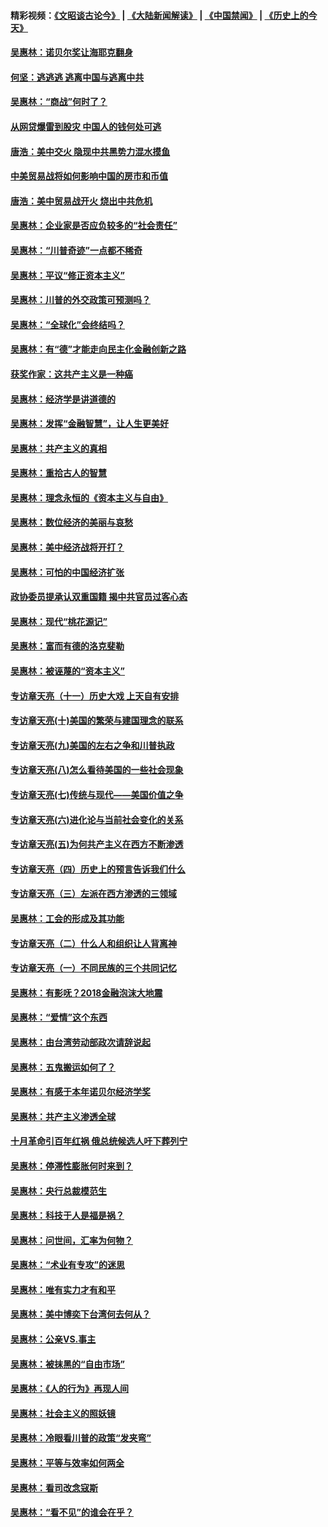 #### 精彩视频：[《文昭谈古论今》](https://github.com/gfw-breaker/wenzhao/blob/master/README.md?t=12061231) | [《大陆新闻解读》](https://github.com/gfw-breaker/ntdtv-comedy/blob/master/README.md?t=12061231) | [《中国禁闻》](https://github.com/gfw-breaker/ntdtv-news/blob/master/README.md?t=12061231) | [《历史上的今天》](https://github.com/gfw-breaker/today-in-history/blob/master/README.md?t=12061231) 

#### [吴惠林：诺贝尔奖让海耶克翻身](../pages/nsc423/n10890049.md?t=12061231) 

#### [何坚：逃逃逃 逃离中国与逃离中共](../pages/nsc423/n10592891.md?t=12061231) 

#### [吴惠林：“商战”何时了？](../pages/nsc423/n10573558.md?t=12061231) 

#### [从网贷爆雷到股灾 中国人的钱何处可逃](../pages/nsc423/n10572800.md?t=12061231) 

#### [唐浩：美中交火 隐现中共黑势力混水摸鱼](../pages/nsc423/n10544040.md?t=12061231) 

#### [中美贸易战将如何影响中国的房市和币值](../pages/nsc423/n10543697.md?t=12061231) 

#### [唐浩：美中贸易战开火 烧出中共危机](../pages/nsc423/n10540126.md?t=12061231) 

#### [吴惠林：企业家是否应负较多的“社会责任”](../pages/nsc423/n10535022.md?t=12061231) 

#### [吴惠林：“川普奇迹”一点都不稀奇](../pages/nsc423/n10512808.md?t=12061231) 

#### [吴惠林：平议“修正资本主义”](../pages/nsc423/n10495724.md?t=12061231) 

#### [吴惠林：川普的外交政策可预测吗？](../pages/nsc423/n10462387.md?t=12061231) 

#### [吴惠林：“全球化”会终结吗？](../pages/nsc423/n10452838.md?t=12061231) 

#### [吴惠林：有“德”才能走向民主化金融创新之路](../pages/nsc423/n10432292.md?t=12061231) 

#### [获奖作家：这共产主义是一种癌](../pages/nsc423/n10431541.md?t=12061231) 

#### [吴惠林：经济学是讲道德的](../pages/nsc423/n10398014.md?t=12061231) 

#### [吴惠林：发挥“金融智慧”，让人生更美好](../pages/nsc423/n10375019.md?t=12061231) 

#### [吴惠林：共产主义的真相](../pages/nsc423/n10351394.md?t=12061231) 

#### [吴惠林：重拾古人的智慧](../pages/nsc423/n10337691.md?t=12061231) 

#### [吴惠林：理念永恒的《资本主义与自由》](../pages/nsc423/n10316274.md?t=12061231) 

#### [吴惠林：数位经济的美丽与哀愁](../pages/nsc423/n10292946.md?t=12061231) 

#### [吴惠林：美中经济战将开打？](../pages/nsc423/n10258825.md?t=12061231) 

#### [吴惠林：可怕的中国经济扩张](../pages/nsc423/n10219147.md?t=12061231) 

#### [政协委员提承认双重国籍 揭中共官员过客心态](../pages/nsc423/n10208809.md?t=12061231) 

#### [吴惠林：现代“桃花源记”](../pages/nsc423/n10185234.md?t=12061231) 

#### [吴惠林：富而有德的洛克斐勒](../pages/nsc423/n10142264.md?t=12061231) 

#### [吴惠林：被诬蔑的“资本主义”](../pages/nsc423/n10124816.md?t=12061231) 

#### [专访章天亮（十一）历史大戏 上天自有安排](../pages/nsc423/n10094905.md?t=12061231) 

#### [专访章天亮(十)美国的繁荣与建国理念的联系](../pages/nsc423/n10094899.md?t=12061231) 

#### [专访章天亮(九)美国的左右之争和川普执政](../pages/nsc423/n10094889.md?t=12061231) 

#### [专访章天亮(八)怎么看待美国的一些社会现象](../pages/nsc423/n10094857.md?t=12061231) 

#### [专访章天亮(七)传统与现代——美国价值之争](../pages/nsc423/n10093140.md?t=12061231) 

#### [专访章天亮(六)进化论与当前社会变化的关系](../pages/nsc423/n10092036.md?t=12061231) 

#### [专访章天亮(五)为何共产主义在西方不断渗透](../pages/nsc423/n10083620.md?t=12061231) 

#### [专访章天亮（四）历史上的预言告诉我们什么](../pages/nsc423/n10083606.md?t=12061231) 

#### [专访章天亮（三）左派在西方渗透的三领域](../pages/nsc423/n10081115.md?t=12061231) 

#### [吴惠林：工会的形成及其功能](../pages/nsc423/n10080633.md?t=12061231) 

#### [专访章天亮（二）什么人和组织让人背离神](../pages/nsc423/n10076637.md?t=12061231) 

#### [专访章天亮（一）不同民族的三个共同记忆](../pages/nsc423/n10074188.md?t=12061231) 

#### [吴惠林：有影呒？2018金融泡沫大地震](../pages/nsc423/n10040534.md?t=12061231) 

#### [吴惠林：“爱情”这个东西](../pages/nsc423/n10019423.md?t=12061231) 

#### [吴惠林：由台湾劳动部政次请辞说起](../pages/nsc423/n9979679.md?t=12061231) 

#### [吴惠林：五鬼搬运如何了？](../pages/nsc423/n9925338.md?t=12061231) 

#### [吴惠林：有感于本年诺贝尔经济学奖](../pages/nsc423/n9871883.md?t=12061231) 

#### [吴惠林：共产主义渗透全球](../pages/nsc423/n9812748.md?t=12061231) 

#### [十月革命引百年红祸 俄总统候选人吁下葬列宁](../pages/nsc423/n9810182.md?t=12061231) 

#### [吴惠林：停滞性膨胀何时来到？](../pages/nsc423/n9764136.md?t=12061231) 

#### [吴惠林：央行总裁模范生](../pages/nsc423/n9728134.md?t=12061231) 

#### [吴惠林：科技于人是福是祸？](../pages/nsc423/n9672982.md?t=12061231) 

#### [吴惠林：问世间，汇率为何物？](../pages/nsc423/n9621788.md?t=12061231) 

#### [吴惠林：“术业有专攻”的迷思](../pages/nsc423/n9580363.md?t=12061231) 

#### [吴惠林：唯有实力才有和平](../pages/nsc423/n9529599.md?t=12061231) 

#### [吴惠林：美中博奕下台湾何去何从？](../pages/nsc423/n9483598.md?t=12061231) 

#### [吴惠林：公亲VS.事主](../pages/nsc423/n9425637.md?t=12061231) 

#### [吴惠林：被抹黑的“自由市场”](../pages/nsc423/n9351545.md?t=12061231) 

#### [吴惠林：《人的行为》再现人间](../pages/nsc423/n9296339.md?t=12061231) 

#### [吴惠林：社会主义的照妖镜](../pages/nsc423/n9243460.md?t=12061231) 

#### [吴惠林：冷眼看川普的政策“发夹弯”](../pages/nsc423/n9120684.md?t=12061231) 

#### [吴惠林：平等与效率如何两全](../pages/nsc423/n9075430.md?t=12061231) 

#### [吴惠林：看司改念寇斯](../pages/nsc423/n9024915.md?t=12061231) 

#### [吴惠林：“看不见”的谁会在乎？](../pages/nsc423/n8977488.md?t=12061231) 

